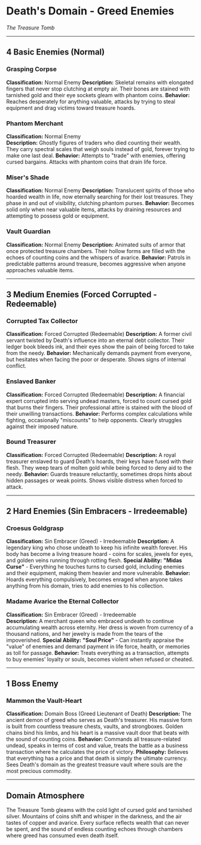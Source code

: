 # Death's Domain - Greed Enemies
*The Treasure Tomb*

---

## **4 Basic Enemies (Normal)**

### **Grasping Corpse**
**Classification:** Normal Enemy
**Description:** Skeletal remains with elongated fingers that never stop clutching at empty air. Their bones are stained with tarnished gold and their eye sockets gleam with phantom coins.
**Behavior:** Reaches desperately for anything valuable, attacks by trying to steal equipment and drag victims toward treasure hoards.

### **Phantom Merchant**
**Classification:** Normal Enemy  
**Description:** Ghostly figures of traders who died counting their wealth. They carry spectral scales that weigh souls instead of gold, forever trying to make one last deal.
**Behavior:** Attempts to "trade" with enemies, offering cursed bargains. Attacks with phantom coins that drain life force.

### **Miser's Shade**
**Classification:** Normal Enemy
**Description:** Translucent spirits of those who hoarded wealth in life, now eternally searching for their lost treasures. They phase in and out of visibility, clutching phantom purses.
**Behavior:** Becomes solid only when near valuable items, attacks by draining resources and attempting to possess gold or equipment.

### **Vault Guardian**
**Classification:** Normal Enemy
**Description:** Animated suits of armor that once protected treasure chambers. Their hollow forms are filled with the echoes of counting coins and the whispers of avarice.
**Behavior:** Patrols in predictable patterns around treasure, becomes aggressive when anyone approaches valuable items.

---

## **3 Medium Enemies (Forced Corrupted - Redeemable)**

### **Corrupted Tax Collector**
**Classification:** Forced Corrupted (Redeemable)
**Description:** A former civil servant twisted by Death's influence into an eternal debt collector. Their ledger book bleeds ink, and their eyes show the pain of being forced to take from the needy.
**Behavior:** Mechanically demands payment from everyone, but hesitates when facing the poor or desperate. Shows signs of internal conflict.

### **Enslaved Banker**
**Classification:** Forced Corrupted (Redeemable)
**Description:** A financial expert corrupted into serving undead masters, forced to count cursed gold that burns their fingers. Their professional attire is stained with the blood of their unwilling transactions.
**Behavior:** Performs complex calculations while fighting, occasionally "miscounts" to help opponents. Clearly struggles against their imposed nature.

### **Bound Treasurer**
**Classification:** Forced Corrupted (Redeemable)
**Description:** A royal treasurer enslaved to guard Death's hoards, their keys have fused with their flesh. They weep tears of molten gold while being forced to deny aid to the needy.
**Behavior:** Guards treasure reluctantly, sometimes drops hints about hidden passages or weak points. Shows visible distress when forced to attack.

---

## **2 Hard Enemies (Sin Embracers - Irredeemable)**

### **Croesus Goldgrasp**
**Classification:** Sin Embracer (Greed) - Irredeemable
**Description:** A legendary king who chose undeath to keep his infinite wealth forever. His body has become a living treasure hoard - coins for scales, jewels for eyes, and golden veins running through rotting flesh.
**Special Ability:** **"Midas Curse"** - Everything he touches turns to cursed gold, including enemies and their equipment, making them heavier and more vulnerable.
**Behavior:** Hoards everything compulsively, becomes enraged when anyone takes anything from his domain, tries to add enemies to his collection.

### **Madame Avarice the Eternal Collector**
**Classification:** Sin Embracer (Greed) - Irredeemable  
**Description:** A merchant queen who embraced undeath to continue accumulating wealth across eternity. Her dress is woven from currency of a thousand nations, and her jewelry is made from the tears of the impoverished.
**Special Ability:** **"Soul Price"** - Can instantly appraise the "value" of enemies and demand payment in life force, health, or memories as toll for passage.
**Behavior:** Treats everything as a transaction, attempts to buy enemies' loyalty or souls, becomes violent when refused or cheated.

---

## **1 Boss Enemy**

### **Mammon the Vault-Heart** 
**Classification:** Domain Boss (Greed Lieutenant of Death)
**Description:** The ancient demon of greed who serves as Death's treasurer. His massive form is built from countless treasure chests, vaults, and strongboxes. Golden chains bind his limbs, and his heart is a massive vault door that beats with the sound of counting coins.
**Behavior:** Commands all treasure-related undead, speaks in terms of cost and value, treats the battle as a business transaction where he calculates the price of victory.
**Philosophy:** Believes that everything has a price and that death is simply the ultimate currency. Sees Death's domain as the greatest treasure vault where souls are the most precious commodity.

---

## **Domain Atmosphere**
The Treasure Tomb gleams with the cold light of cursed gold and tarnished silver. Mountains of coins shift and whisper in the darkness, and the air tastes of copper and avarice. Every surface reflects wealth that can never be spent, and the sound of endless counting echoes through chambers where greed has consumed even death itself.